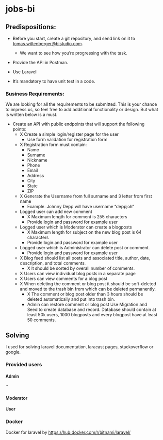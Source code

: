 # jobs-bi

## Predispositions:
- Before you start, create a git repository, and send link on it to tomas.wittenberger@bistudio.com. 
  - We want to see how you’re progressing with the task.

- Provide the API in Postman.
- Use Laravel
- It’s mandatory to have unit test in a code.

### Business Requirements:
We are looking for all the requirements to be submitted. This is your chance to impress us, so feel free to add
additional functionality or design. But what is written below is a must.
- Create an API with public endpoints that will support the following points:
  - X Create a simple login/register page for the user
    - Use form validation for registration form
  - X Registration form must contain:
    -  Name
    -  Surname
    -  Nickname
    -  Phone
    -  Email
    -  Address
    -  City
    -  State
    -  ZIP
  - X Generate the Username from full surname and 3 letter from first name
    - Example: Johnny Depp will have username “deppjoh”
  -  Logged user can add new comment
      - X Maximum length for comment is 255 characters
      - Provide login and password for example user
  -  Logged user which is Moderator can create a blogposts
      - X Maximum length for subject on the new blog post is 64 characters
      - Provide login and password for example user
  -  Logged user which is Administrator can delete post or comment.
      - Provide login and password for example user
  - X Blog feed should list all posts and associated title, author, date, description, and total comments.
    - X It should be sorted by overall number of comments.
  - X Users can view individual blog posts in a separate page
  - X Users can view comments for a blog post
  - X When deleting the comment or blog post it should be soft-deleted and moved to the trash bin from
  which can be deleted permanently.
     - X The comment or blog post older than 3 hours should be deleted automatically and put into
  trash bin.
     - Admin can restore comment or blog post
Use Migration and Seed to create database and record. Database should contain at least 50k users, 1000
blogposts and every blogpost have at least 50 comments.

## Solving

I used for solving laravel documentation, laracast pages, stackoverflow or google.

### Provided users

#### Admin

``

#### Moderator
#### User


### Docker

Docker for laravel by https://hub.docker.com/r/bitnami/laravel/
